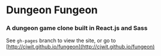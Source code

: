 # Dungeon Fungeon

### A dungeon game clone built in React.js and Sass

See `gh-pages` branch to view the site, or go to [http://cjwit.github.io/fungeon](http://cjwit.github.io/fungeon)
